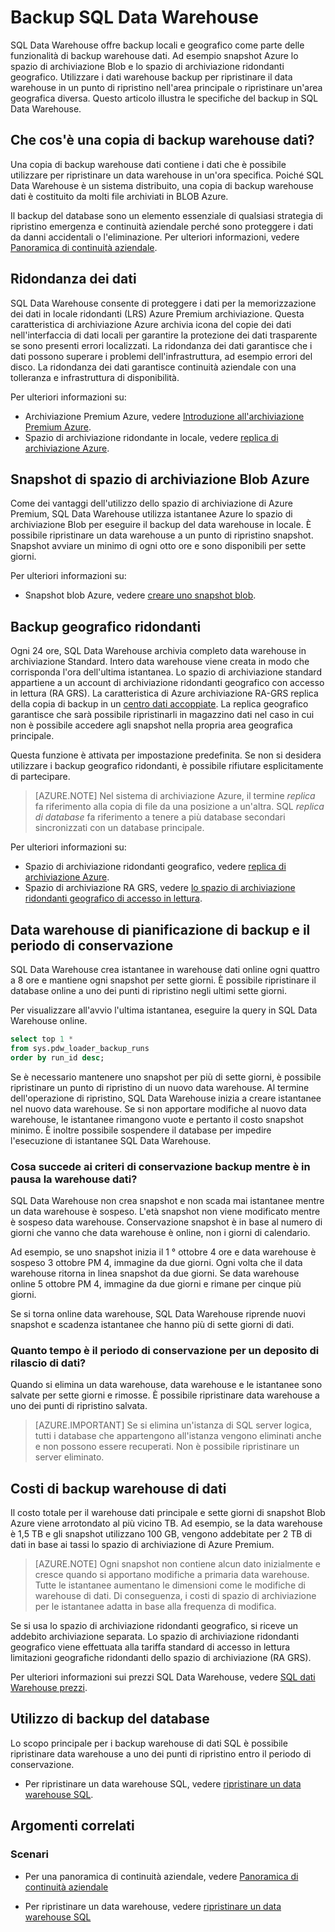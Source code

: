 <properties
   pageTitle="Backup SQL Data Warehouse | Microsoft Azure"
   description="Informazioni sui backup di database incorporati SQL Data Warehouse che consentono di ripristinare un Data Warehouse SQL Azure in un punto di ripristino o un'area geografica diversa."
   services="sql-data-warehouse"
   documentationCenter=""
   authors="lakshmi1812"
   manager="barbkess"
   editor="monicar"/>

<tags
   ms.service="sql-data-warehouse"
   ms.devlang="NA"
   ms.topic="article"
   ms.tgt_pltfrm="NA"
   ms.workload="NA"
   ms.date="10/06/2016"
   ms.author="lakshmir;barbkess"/>

# <a name="sql-data-warehouse-backups"></a>Backup SQL Data Warehouse

SQL Data Warehouse offre backup locali e geografico come parte delle funzionalità di backup warehouse dati. Ad esempio snapshot Azure lo spazio di archiviazione Blob e lo spazio di archiviazione ridondanti geografico. Utilizzare i dati warehouse backup per ripristinare il data warehouse in un punto di ripristino nell'area principale o ripristinare un'area geografica diversa. Questo articolo illustra le specifiche del backup in SQL Data Warehouse.

## <a name="what-is-a-data-warehouse-backup"></a>Che cos'è una copia di backup warehouse dati?

Una copia di backup warehouse dati contiene i dati che è possibile utilizzare per ripristinare un data warehouse in un'ora specifica.  Poiché SQL Data Warehouse è un sistema distribuito, una copia di backup warehouse dati è costituito da molti file archiviati in BLOB Azure. 

Il backup del database sono un elemento essenziale di qualsiasi strategia di ripristino emergenza e continuità aziendale perché sono proteggere i dati da danni accidentali o l'eliminazione. Per ulteriori informazioni, vedere [Panoramica di continuità aziendale](../sql-database/sql-database-business-continuity.md).

## <a name="data-redundancy"></a>Ridondanza dei dati

SQL Data Warehouse consente di proteggere i dati per la memorizzazione dei dati in locale ridondanti (LRS) Azure Premium archiviazione. Questa caratteristica di archiviazione Azure archivia icona del copie dei dati nell'interfaccia di dati locali per garantire la protezione dei dati trasparente se sono presenti errori localizzati. La ridondanza dei dati garantisce che i dati possono superare i problemi dell'infrastruttura, ad esempio errori del disco. La ridondanza dei dati garantisce continuità aziendale con una tolleranza e infrastruttura di disponibilità.

Per ulteriori informazioni su:

- Archiviazione Premium Azure, vedere [Introduzione all'archiviazione Premium Azure](../storage/storage-premium-storage.md).
- Spazio di archiviazione ridondante in locale, vedere [replica di archiviazione Azure](../storage/storage-redundancy.md#locally-redundant-storage).


## <a name="azure-storage-blob-snapshots"></a>Snapshot di spazio di archiviazione Blob Azure

Come dei vantaggi dell'utilizzo dello spazio di archiviazione di Azure Premium, SQL Data Warehouse utilizza istantanee Azure lo spazio di archiviazione Blob per eseguire il backup del data warehouse in locale. È possibile ripristinare un data warehouse a un punto di ripristino snapshot. Snapshot avviare un minimo di ogni otto ore e sono disponibili per sette giorni.  

Per ulteriori informazioni su:

- Snapshot blob Azure, vedere [creare uno snapshot blob](../storage/storage-blob-snapshots.md).


## <a name="geo-redundant-backups"></a>Backup geografico ridondanti

Ogni 24 ore, SQL Data Warehouse archivia completo data warehouse in archiviazione Standard. Intero data warehouse viene creata in modo che corrisponda l'ora dell'ultima istantanea. Lo spazio di archiviazione standard appartiene a un account di archiviazione ridondanti geografico con accesso in lettura (RA GRS). La caratteristica di Azure archiviazione RA-GRS replica della copia di backup in un [centro dati accoppiate](../best-practices-availability-paired-regions.md). La replica geografico garantisce che sarà possibile ripristinarli in magazzino dati nel caso in cui non è possibile accedere agli snapshot nella propria area geografica principale. 

Questa funzione è attivata per impostazione predefinita. Se non si desidera utilizzare i backup geografico ridondanti, è possibile rifiutare esplicitamente di partecipare. 

>[AZURE.NOTE] Nel sistema di archiviazione Azure, il termine *replica* fa riferimento alla copia di file da una posizione a un'altra. SQL *replica di database* fa riferimento a tenere a più database secondari sincronizzati con un database principale. 

Per ulteriori informazioni su:
- Spazio di archiviazione ridondanti geografico, vedere [replica di archiviazione Azure](../storage/storage-redundancy.md).
- Spazio di archiviazione RA GRS, vedere [lo spazio di archiviazione ridondanti geografico di accesso in lettura](../storage/storage-redundancy.md#read-access-geo-redundant-storage).

## <a name="data-warehouse-backup-schedule-and-retention-period"></a>Data warehouse di pianificazione di backup e il periodo di conservazione

SQL Data Warehouse crea istantanee in warehouse dati online ogni quattro a 8 ore e mantiene ogni snapshot per sette giorni. È possibile ripristinare il database online a uno dei punti di ripristino negli ultimi sette giorni. 

Per visualizzare all'avvio l'ultima istantanea, eseguire la query in SQL Data Warehouse online. 

```sql
select top 1 *
from sys.pdw_loader_backup_runs 
order by run_id desc;
```

Se è necessario mantenere uno snapshot per più di sette giorni, è possibile ripristinare un punto di ripristino di un nuovo data warehouse. Al termine dell'operazione di ripristino, SQL Data Warehouse inizia a creare istantanee nel nuovo data warehouse. Se si non apportare modifiche al nuovo data warehouse, le istantanee rimangono vuote e pertanto il costo snapshot minimo. È inoltre possibile sospendere il database per impedire l'esecuzione di istantanee SQL Data Warehouse.


### <a name="what-happens-to-my-backup-retention-while-my-data-warehouse-is-paused"></a>Cosa succede ai criteri di conservazione backup mentre è in pausa la warehouse dati?

SQL Data Warehouse non crea snapshot e non scada mai istantanee mentre un data warehouse è sospeso. L'età snapshot non viene modificato mentre è sospeso data warehouse. Conservazione snapshot è in base al numero di giorni che vanno che data warehouse è online, non i giorni di calendario.

Ad esempio, se uno snapshot inizia il 1 ° ottobre 4 ore e data warehouse è sospeso 3 ottobre PM 4, immagine da due giorni. Ogni volta che il data warehouse ritorna in linea snapshot da due giorni. Se data warehouse online 5 ottobre PM 4, immagine da due giorni e rimane per cinque più giorni.

Se si torna online data warehouse, SQL Data Warehouse riprende nuovi snapshot e scadenza istantanee che hanno più di sette giorni di dati.

### <a name="how-long-is-the-retention-period-for-a-dropped-data-warehouse"></a>Quanto tempo è il periodo di conservazione per un deposito di rilascio di dati?
Quando si elimina un data warehouse, data warehouse e le istantanee sono salvate per sette giorni e rimosse. È possibile ripristinare data warehouse a uno dei punti di ripristino salvata.

> [AZURE.IMPORTANT] Se si elimina un'istanza di SQL server logica, tutti i database che appartengono all'istanza vengono eliminati anche e non possono essere recuperati. Non è possibile ripristinare un server eliminato.

## <a name="data-warehouse-backup-costs"></a>Costi di backup warehouse di dati

Il costo totale per il warehouse dati principale e sette giorni di snapshot Blob Azure viene arrotondato al più vicino TB. Ad esempio, se la data warehouse è 1,5 TB e gli snapshot utilizzano 100 GB, vengono addebitate per 2 TB di dati in base ai tassi lo spazio di archiviazione di Azure Premium. 

>[AZURE.NOTE] Ogni snapshot non contiene alcun dato inizialmente e cresce quando si apportano modifiche a primaria data warehouse. Tutte le istantanee aumentano le dimensioni come le modifiche di warehouse di dati. Di conseguenza, i costi di spazio di archiviazione per le istantanee adatta in base alla frequenza di modifica.

Se si usa lo spazio di archiviazione ridondanti geografico, si riceve un addebito archiviazione separata. Lo spazio di archiviazione ridondanti geografico viene effettuata alla tariffa standard di accesso in lettura limitazioni geografiche ridondanti dello spazio di archiviazione (RA GRS).

Per ulteriori informazioni sui prezzi SQL Data Warehouse, vedere [SQL dati Warehouse prezzi](https://azure.microsoft.com/pricing/details/sql-data-warehouse/).

## <a name="using-database-backups"></a>Utilizzo di backup del database

Lo scopo principale per i backup warehouse di dati SQL è possibile ripristinare data warehouse a uno dei punti di ripristino entro il periodo di conservazione.  

- Per ripristinare un data warehouse SQL, vedere [ripristinare un data warehouse SQL](sql-data-warehouse-restore-database-overview.md).


## <a name="related-topics"></a>Argomenti correlati

### <a name="scenarios"></a>Scenari

- Per una panoramica di continuità aziendale, vedere [Panoramica di continuità aziendale](../sql-database/sql-database-business-continuity.md)


<!-- ### Tasks -->

- Per ripristinare un data warehouse, vedere [ripristinare un data warehouse SQL](sql-data-warehouse-restore-database-overview.md)

<!-- ### Tutorials -->

